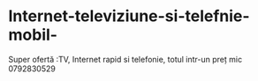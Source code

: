 # Internet-televiziune-si-telefnie-mobil-
Super ofertă :TV, Internet rapid si telefonie, totul intr-un preț mic 
0792830529
